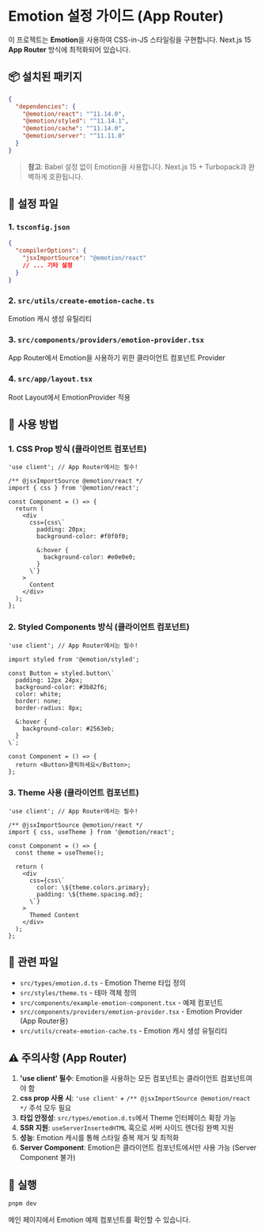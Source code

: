# Emotion 설정 가이드 (App Router)

이 프로젝트는 **Emotion**을 사용하여 CSS-in-JS 스타일링을 구현합니다.
Next.js 15 **App Router** 방식에 최적화되어 있습니다.

## 📦 설치된 패키지

```json
{
  "dependencies": {
    "@emotion/react": "^11.14.0",
    "@emotion/styled": "^11.14.1",
    "@emotion/cache": "^11.14.0",
    "@emotion/server": "^11.11.0"
  }
}
```

> **참고**: Babel 설정 없이 Emotion을 사용합니다. Next.js 15 + Turbopack과 완벽하게 호환됩니다.

## 🔧 설정 파일

### 1. `tsconfig.json`

```json
{
  "compilerOptions": {
    "jsxImportSource": "@emotion/react"
    // ... 기타 설정
  }
}
```

### 2. `src/utils/create-emotion-cache.ts`

Emotion 캐시 생성 유틸리티

### 3. `src/components/providers/emotion-provider.tsx`

App Router에서 Emotion을 사용하기 위한 클라이언트 컴포넌트 Provider

### 4. `src/app/layout.tsx`

Root Layout에서 EmotionProvider 적용

## 🎨 사용 방법

### 1. CSS Prop 방식 (클라이언트 컴포넌트)

```tsx
'use client'; // App Router에서는 필수!

/** @jsxImportSource @emotion/react */
import { css } from '@emotion/react';

const Component = () => {
  return (
    <div
      css={css\`
        padding: 20px;
        background-color: #f0f0f0;

        &:hover {
          background-color: #e0e0e0;
        }
      \`}
    >
      Content
    </div>
  );
};
```

### 2. Styled Components 방식 (클라이언트 컴포넌트)

```tsx
'use client'; // App Router에서는 필수!

import styled from '@emotion/styled';

const Button = styled.button\`
  padding: 12px 24px;
  background-color: #3b82f6;
  color: white;
  border: none;
  border-radius: 8px;

  &:hover {
    background-color: #2563eb;
  }
\`;

const Component = () => {
  return <Button>클릭하세요</Button>;
};
```

### 3. Theme 사용 (클라이언트 컴포넌트)

```tsx
'use client'; // App Router에서는 필수!

/** @jsxImportSource @emotion/react */
import { css, useTheme } from '@emotion/react';

const Component = () => {
  const theme = useTheme();

  return (
    <div
      css={css\`
        color: \${theme.colors.primary};
        padding: \${theme.spacing.md};
      \`}
    >
      Themed Content
    </div>
  );
};
```

## 📁 관련 파일

- `src/types/emotion.d.ts` - Emotion Theme 타입 정의
- `src/styles/theme.ts` - 테마 객체 정의
- `src/components/example-emotion-component.tsx` - 예제 컴포넌트
- `src/components/providers/emotion-provider.tsx` - Emotion Provider (App Router용)
- `src/utils/create-emotion-cache.ts` - Emotion 캐시 생성 유틸리티

## ⚠️ 주의사항 (App Router)

1. **'use client' 필수**: Emotion을 사용하는 모든 컴포넌트는 클라이언트 컴포넌트여야 함
2. **css prop 사용 시**: `'use client'` + `/** @jsxImportSource @emotion/react */` 주석 모두 필요
3. **타입 안정성**: `src/types/emotion.d.ts`에서 Theme 인터페이스 확장 가능
4. **SSR 지원**: `useServerInsertedHTML` 훅으로 서버 사이드 렌더링 완벽 지원
5. **성능**: Emotion 캐시를 통해 스타일 중복 제거 및 최적화
6. **Server Component**: Emotion은 클라이언트 컴포넌트에서만 사용 가능 (Server Component 불가)

## 🚀 실행

```bash
pnpm dev
```

메인 페이지에서 Emotion 예제 컴포넌트를 확인할 수 있습니다.
